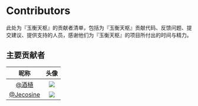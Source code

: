 # Contributors

此处为『玉衡天枢』的贡献者清单，包括为『玉衡天枢』贡献代码、反馈问题、提交建议、提供支持的人员，感谢他们为『玉衡天枢』的项目所付出的时间与精力。

## 主要贡献者

|                    昵称                    |                              头像                               |
|:----------------------------------------:|:-------------------------------------------------------------:|
|    [@酒植](https://github.com/sunist-c)    | ![](https://avatars.githubusercontent.com/u/46150583?size=50) |
| [@Jecosine](https://github.com/jecosine) | ![](https://avatars.githubusercontent.com/u/23097118?size=50) |
